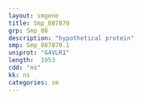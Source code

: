 ```yaml
---
layout: smgene
title: Smp_087870
grp: Smp_08
description: "hypothetical protein"
smp: Smp_087870.1
uniprot: "G4VLR1"
length:  1953
cdd: "ns"
kk: ns
categories: sm
---
```

